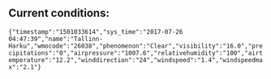 ## Current conditions: 
 ``` {"timestamp":"1501033614","sys_time":"2017-07-26 04:47:39","name":"Tallinn-Harku","wmocode":"26038","phenomenon":"Clear","visibility":"16.0","precipitations":"0","airpressure":"1007.6","relativehumidity":"100","airtemperature":"12.2","winddirection":"24","windspeed":"1.4","windspeedmax":"2.1"} ```

